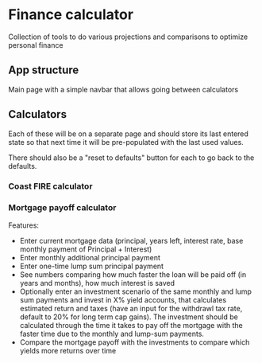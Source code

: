 # Finance calculator

Collection of tools to do various projections and comparisons to optimize personal finance

## App structure

Main page with a simple navbar that allows going between calculators



## Calculators

Each of these will be on a separate page and should store its last entered state so that next time it will be pre-populated with the last used values.

There should also be a "reset to defaults" button for each to go back to the defaults.

### Coast FIRE calculator

### Mortgage payoff calculator

Features:
* Enter current mortgage data (principal, years left, interest rate, base monthly payment of Principal + Interest)
* Enter monthly additional principal payment
* Enter one-time lump sum principal payment
* See numbers comparing how much faster the loan will be paid off (in years and months), how much interest is saved
* Optionally enter an investment scenario of the same monthly and lump sum payments and invest in X% yield accounts, that calculates estimated return and taxes (have an input for the withdrawl tax rate, default to 20% for long term cap gains). The investment should be calculated through the time it takes to pay off the mortgage with the faster time due to the monthly and lump-sum payments.
* Compare the mortgage payoff with the investments to compare which yields more returns over time

